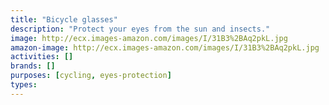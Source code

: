 ```yaml
---
title: "Bicycle glasses"
description: "Protect your eyes from the sun and insects."
image: http://ecx.images-amazon.com/images/I/31B3%2BAq2pkL.jpg
amazon-image: http://ecx.images-amazon.com/images/I/31B3%2BAq2pkL.jpg
activities: []
brands: []
purposes: [cycling, eyes-protection]
types:
---
```

